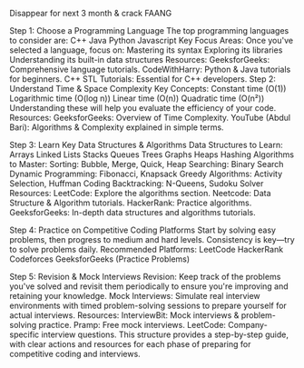 Disappear for next 3 month & crack FAANG

Step 1: Choose a Programming Language
The top programming languages to consider are:
C++
Java
Python
Javascript
Key Focus Areas:
Once you've selected a language, focus on:
Mastering its syntax
Exploring its libraries
Understanding its built-in data structures
Resources:
GeeksforGeeks: Comprehensive language tutorials.
CodeWithHarry: Python & Java tutorials for beginners.
C++ STL Tutorials: Essential for C++ developers.
Step 2: Understand Time & Space Complexity
Key Concepts:
Constant time (O(1))
Logarithmic time (O(log n))
Linear time (O(n))
Quadratic time (O(n²))
Understanding these will help you evaluate the efficiency of your code.
Resources:
GeeksforGeeks: Overview of Time Complexity.
YouTube (Abdul Bari): Algorithms & Complexity explained in simple terms.

Step 3: Learn Key Data Structures & Algorithms
Data Structures to Learn:
Arrays
Linked Lists
Stacks
Queues
Trees
Graphs
Heaps
Hashing
Algorithms to Master:
Sorting: Bubble, Merge, Quick, Heap
Searching: Binary Search
Dynamic Programming: Fibonacci, Knapsack
Greedy Algorithms: Activity Selection, Huffman Coding
Backtracking: N-Queens, Sudoku Solver
Resources:
LeetCode: Explore the algorithms section.
Neetcode: Data Structure & Algorithm tutorials.
HackerRank: Practice algorithms.
GeeksforGeeks: In-depth data structures and algorithms tutorials.

Step 4: Practice on Competitive Coding Platforms
Start by solving easy problems, then progress to medium and hard levels. Consistency is key—try to solve problems daily.
Recommended Platforms:
LeetCode
HackerRank
Codeforces
GeeksforGeeks (Practice Problems)


Step 5: Revision & Mock Interviews
Revision:
Keep track of the problems you've solved and revisit them periodically to ensure you're improving and retaining your knowledge.
Mock Interviews:
Simulate real interview environments with timed problem-solving sessions to prepare yourself for actual interviews.
Resources:
InterviewBit: Mock interviews & problem-solving practice.
Pramp: Free mock interviews.
LeetCode: Company-specific interview questions.
This structure provides a step-by-step guide, with clear actions and resources for each phase of preparing for competitive coding and interviews.
